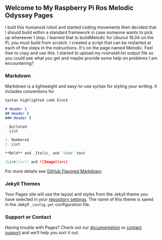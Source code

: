 ## Welcome to My Raspberry Pi Ros Melodic Odyssey Pages

I built this humanoid robot and started coding movements then decided that I should build within a standard framework in case someone wants to pick up whereever I stop.  I learned that to buildMelodic for Ubunut 18.04 on the Pi, you must build from scratch.  I created a script that can be restarted at each of the steps in the instructions.  It's on the page named Melodic.  Feel free to copy and use this.  I started to upload my rosinstall.txt output file so you could see what you get and maybe provide some help on problems I am encountering?



### Markdown

Markdown is a lightweight and easy-to-use syntax for styling your writing. It includes conventions for

```markdown
Syntax highlighted code block

# Header 1
## Header 2
### Header 3

- Bulleted
- List

1. Numbered
2. List

**Bold** and _Italic_ and `Code` text

[Link](url) and ![Image](src)
```

For more details see [GitHub Flavored Markdown](https://guides.github.com/features/mastering-markdown/).

### Jekyll Themes

Your Pages site will use the layout and styles from the Jekyll theme you have selected in your [repository settings](https://github.com/dwulkan/My-RaspberryPi/settings). The name of this theme is saved in the Jekyll `_config.yml` configuration file.

### Support or Contact

Having trouble with Pages? Check out our [documentation](https://help.github.com/categories/github-pages-basics/) or [contact support](https://github.com/contact) and we’ll help you sort it out.

